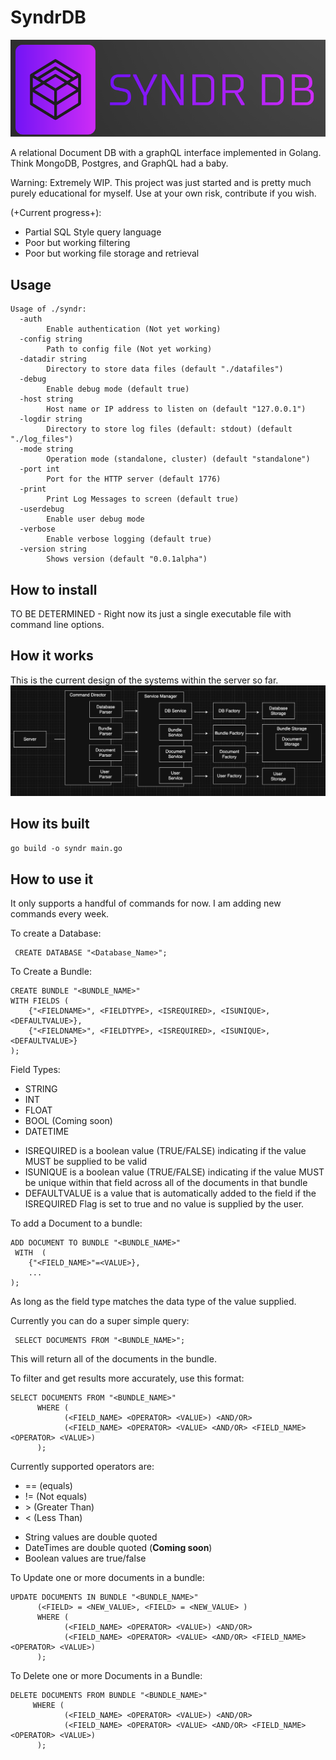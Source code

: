 
# SyndrDB
![image](/logo.png)

A relational Document DB with a graphQL interface implemented in Golang. Think MongoDB, Postgres, and GraphQL had a baby.

Warning: Extremely WIP. This project was just started and is pretty much purely educational for myself. Use at your own risk, contribute if you wish. 

(+Current progress+):
- Partial SQL Style query language
- Poor but working filtering
- Poor but working file storage and retrieval


## Usage
``` 
Usage of ./syndr:
  -auth
        Enable authentication (Not yet working)
  -config string
        Path to config file (Not yet working)
  -datadir string
        Directory to store data files (default "./datafiles")
  -debug
        Enable debug mode (default true)
  -host string
        Host name or IP address to listen on (default "127.0.0.1")
  -logdir string
        Directory to store log files (default: stdout) (default "./log_files")
  -mode string
        Operation mode (standalone, cluster) (default "standalone")
  -port int
        Port for the HTTP server (default 1776)
  -print
        Print Log Messages to screen (default true)
  -userdebug
        Enable user debug mode
  -verbose
        Enable verbose logging (default true)
  -version string
        Shows version (default "0.0.1alpha")
```
## How to install

TO BE DETERMINED - Right now its just a single executable file with command line options.

## How it works
This is the current design of the systems within the server so far.
![image](/Service-Diagram.png)

## How its built

```go build -o syndr main.go  ```

## How to use it

It only supports a handful of commands for now. I am adding new commands every week.

To create a Database:

```
 CREATE DATABASE "<Database_Name>";
```

To Create a Bundle:

```
CREATE BUNDLE "<BUNDLE_NAME>"
WITH FIELDS (
	{"<FIELDNAME>", <FIELDTYPE>, <ISREQUIRED>, <ISUNIQUE>, <DEFAULTVALUE>},
	{"<FIELDNAME>", <FIELDTYPE>, <ISREQUIRED>, <ISUNIQUE>, <DEFAULTVALUE>}
);
```

Field Types:
* STRING
* INT
* FLOAT
* BOOL
(Coming soon)
* DATETIME

+ ISREQUIRED is a boolean value (TRUE/FALSE) indicating if the value MUST be supplied to be valid
+ ISUNIQUE is a boolean value (TRUE/FALSE) indicating if the value MUST be unique within that field across all of the documents in that bundle
+ DEFAULTVALUE is a value that is automatically added to the field if the ISREQUIRED Flag is set to true and no value is supplied by the user.

To add a Document to a bundle:

```
ADD DOCUMENT TO BUNDLE "<BUNDLE_NAME>"
 WITH  (
    {"<FIELD_NAME>"=<VALUE>},
    ...
);
```

As long as the field type matches the data type of the value supplied.

Currently you can do a super simple query:

```
 SELECT DOCUMENTS FROM "<BUNDLE_NAME>";
```

This will return all of the documents in the bundle. 

To filter and get results more accurately, use this format:

```
SELECT DOCUMENTS FROM "<BUNDLE_NAME>" 
      WHERE (
            (<FIELD_NAME> <OPERATOR> <VALUE>) <AND/OR> 
            (<FIELD_NAME> <OPERATOR> <VALUE> <AND/OR> <FIELD_NAME> <OPERATOR> <VALUE>)
      );
```

Currently supported operators are:

* == (equals)
* != (Not equals)
* \> (Greater Than)
* < (Less Than)

- String values are double quoted
- DateTimes are double quoted (**Coming soon**)
- Boolean values are true/false

To Update one or more documents in a bundle:

```
UPDATE DOCUMENTS IN BUNDLE "<BUNDLE_NAME>"
      (<FIELD> = <NEW_VALUE>, <FIELD> = <NEW_VALUE> )
      WHERE (
            (<FIELD_NAME> <OPERATOR> <VALUE>) <AND/OR> 
            (<FIELD_NAME> <OPERATOR> <VALUE> <AND/OR> <FIELD_NAME> <OPERATOR> <VALUE>)
      );
```

To Delete one or more Documents in a Bundle:

```
DELETE DOCUMENTS FROM BUNDLE "<BUNDLE_NAME>" 
     WHERE (
            (<FIELD_NAME> <OPERATOR> <VALUE>) <AND/OR> 
            (<FIELD_NAME> <OPERATOR> <VALUE> <AND/OR> <FIELD_NAME> <OPERATOR> <VALUE>)
      );

```